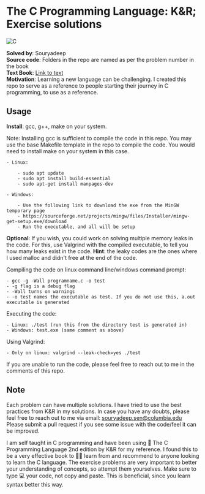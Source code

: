 # The C Programming Language: K&R; Exercise solutions

![C](https://img.shields.io/badge/c-%2300599C.svg?style=for-the-badge&logo=c&logoColor=white)  

**Solved by**: Souryadeep  
**Source code**: Folders in the repo are named as per the problem number in the book  
**Text Book**: [Link to text](https://kremlin.cc/k&r.pdf)   
**Motivation**: Learning a new language can be challenging. I created this repo to serve as a reference to people starting their journey in C programming, to use as a reference.  


## Usage  

**Install**: gcc, g++, make on your system.  

Note: Installing gcc is sufficient to compile the code in this repo. You may use the base Makefile template in the repo to compile the code. You would need to install make on your system in this case.  


	- Linux:  

		- sudo apt update  
		- sudo apt install build-essential  
		- sudo apt-get install manpages-dev  

	- Windows:  

		- Use the following link to download the exe from the MinGW temporary page   
		- https://sourceforge.net/projects/mingw/files/Installer/mingw-get-setup.exe/download  
		- Run the executable, and all will be setup  

**Optional**: If you wish, you could work on solving multiple memory leaks in the code. For this, use Valgrind with the compiled executable, to tell you how many leaks exist in the code. **Hint**: the leaky codes are the ones where I used malloc and didn't free at the end of the code. 

Compiling the code on linux command line/windows command prompt:  

	- gcc -g -Wall programname.c -o test  
	- -g flag is a debug flag  
	- -Wall turns on warnings    
	- -o test names the executable as test. If you do not use this, a.out executable is generated  


Executing the code:   

	- Linux: ./test (run this from the directory test is generated in)    
	- Windows: test.exe (same comment as above)  

Using Valgrind:  

	- Only on linux: valgrind --leak-check=yes ./test  

If you are unable to run the code, please feel free to reach out to me in the comments of this repo.  


## Note
Each problem can have multiple solutions. I have tried to use the best practices from K&R in my solutions.
In case you have any doubts, please feel free to reach out to me via email: souryadeep.sen@columbia.edu
Please submit a pull request if you see some issue with the code/feel it can be improved.

I am self taught in C programming and have been using 📖 The C Programming Language 2nd edition by K&R for my reference. I found this to be a very effective book to 👨‍🎓 learn from and recommend to anyone looking to learn the C language. The exercise problems are very important to better your understanding of concepts, so attempt them yourselves. Make sure to type 💻 your code, not copy and paste. This is beneficial, since you learn syntax better this way.
